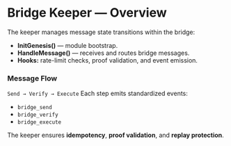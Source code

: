 # Bridge Keeper — Overview

The keeper manages message state transitions within the bridge:

- **InitGenesis()** — module bootstrap.
- **HandleMessage()** — receives and routes bridge messages.
- **Hooks:** rate-limit checks, proof validation, and event emission.

### Message Flow

`Send → Verify → Execute`
Each step emits standardized events:

- `bridge_send`
- `bridge_verify`
- `bridge_execute`

The keeper ensures **idempotency**, **proof validation**, and **replay protection**.
